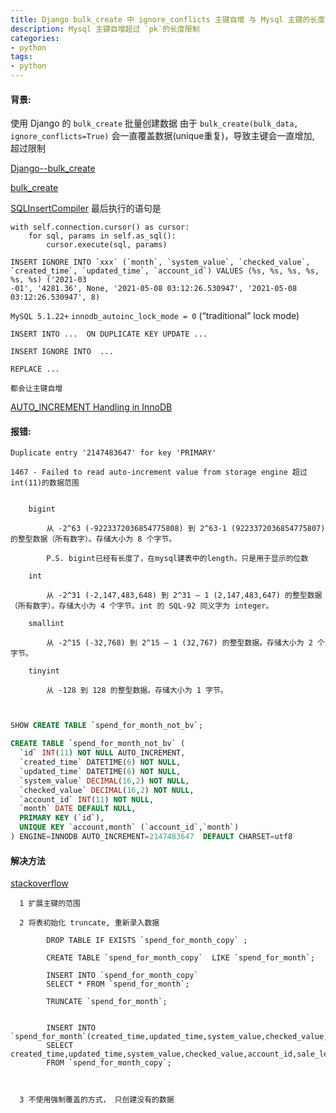 ```yaml
---
title: Django bulk_create 中 ignore_conflicts 主键自增 与 Mysql 主键的长度限制
description: Mysql 主键自增超过 `pk`的长度限制
categories: 
- python    
tags:
- python   
---
```


#### 背景: 

使用 Django 的 `bulk_create` 批量创建数据
由于 `bulk_create(bulk_data, ignore_conflicts=True)` 会一直覆盖数据(unique重复)，导致主键会一直增加, 超过限制


[Django--bulk_create](https://docs.djangoproject.com/en/3.2/ref/models/querysets/)


[bulk_create](https://github.com/django/django/blob/main/django/db/models/query.py#463)


[SQLInsertCompiler](https://github.com/django/django/blob/main/django/db/models/sql/compiler.py)
最后执行的语句是

```
with self.connection.cursor() as cursor:
    for sql, params in self.as_sql():
        cursor.execute(sql, params)

```

```
INSERT IGNORE INTO `xxx` (`month`, `system_value`, `checked_value`,
`created_time`, `updated_time`, `account_id`) VALUES (%s, %s, %s, %s, %s, %s) ('2021-03
-01', '4281.36', None, '2021-05-08 03:12:26.530947', '2021-05-08 03:12:26.530947', 8)

```

`MySQL 5.1.22+` `innodb_autoinc_lock_mode = 0` (“traditional” lock mode)


    INSERT INTO ...  ON DUPLICATE KEY UPDATE ...

    INSERT IGNORE INTO  ...
    
    REPLACE ...
    
    都会让主键自增

[AUTO_INCREMENT Handling in InnoDB](https://dev.mysql.com/doc/refman/5.7/en/innodb-auto-increment-handling.html#innodb-auto-increment-lock-modes)


#### 报错:

    Duplicate entry '2147483647' for key 'PRIMARY'
    
    1467 - Failed to read auto-increment value from storage engine 超过int(11)的数据范围
    

        bigint
        
            从 -2^63 (-9223372036854775808) 到 2^63-1 (9223372036854775807) 的整型数据（所有数字）。存储大小为 8 个字节。
            
            P.S. bigint已经有长度了，在mysql建表中的length，只是用于显示的位数
        
        int
        
            从 -2^31 (-2,147,483,648) 到 2^31 – 1 (2,147,483,647) 的整型数据（所有数字）。存储大小为 4 个字节。int 的 SQL-92 同义字为 integer。
        
        smallint
        
            从 -2^15 (-32,768) 到 2^15 – 1 (32,767) 的整型数据。存储大小为 2 个字节。
        
        tinyint
        
            从 -128 到 128 的整型数据。存储大小为 1 字节。



```sql


SHOW CREATE TABLE `spend_for_month_not_bv`;

CREATE TABLE `spend_for_month_not_bv` (
  `id` INT(11) NOT NULL AUTO_INCREMENT,
  `created_time` DATETIME(6) NOT NULL,
  `updated_time` DATETIME(6) NOT NULL,
  `system_value` DECIMAL(16,2) NOT NULL,
  `checked_value` DECIMAL(16,2) NOT NULL,
  `account_id` INT(11) NOT NULL,
  `month` DATE DEFAULT NULL,
  PRIMARY KEY (`id`),
  UNIQUE KEY `account,month` (`account_id`,`month`)
) ENGINE=INNODB AUTO_INCREMENT=2147483647  DEFAULT CHARSET=utf8

```


#### 解决方法  

[stackoverflow](https://stackoverflow.com/questions/7346934/mysql-failed-to-read-auto-increment-value-from-storage-engine)


      1 扩展主键的范围
      
      2 将表初始化 truncate, 重新录入数据
      
            DROP TABLE IF EXISTS `spend_for_month_copy` ;

            CREATE TABLE `spend_for_month_copy`  LIKE `spend_for_month`;

            INSERT INTO `spend_for_month_copy` 
            SELECT * FROM `spend_for_month`;

            TRUNCATE `spend_for_month`;


            INSERT INTO `spend_for_month`(created_time,updated_time,system_value,checked_value,account_id,sale_leader_id,MONTH) 
            SELECT created_time,updated_time,system_value,checked_value,account_id,sale_leader_id,MONTH 
            FROM `spend_for_month_copy`;

      
      
      3 不使用强制覆盖的方式， 只创建没有的数据
      
      
      
